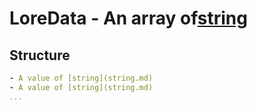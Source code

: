

# LoreData - An array of[string](string.md)



## Structure

```yaml
- A value of [string](string.md)
- A value of [string](string.md)
...
```